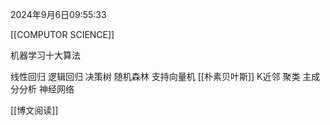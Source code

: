2024年9月6日09:55:33

[[COMPUTOR SCIENCE]]

机器学习十大算法

线性回归
逻辑回归
决策树
随机森林
支持向量机
[[朴素贝叶斯]]
K近邻
聚类
主成分分析
神经网络

[[博文阅读]]
